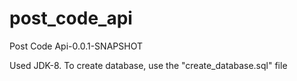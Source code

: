 # post_code_api
Post Code Api-0.0.1-SNAPSHOT

Used JDK-8.
To create database, use the "create_database.sql" file
